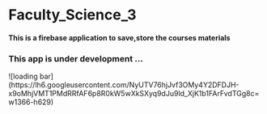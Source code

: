 # Faculty_Science_3
<h4>This is a firebase application to save,store the courses materials</h4>

<h3>This app is under development ...</h3>
![loading bar](https://lh6.googleusercontent.com/NyUTV76hjJvf3OMy4Y2DFDJH-x9oMhjVMT1PMdRRfAF6p8R0kW5wXkSXyq9dJu9ld_XjK1b1FArFvdTGg8c=w1366-h629)